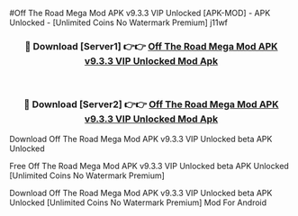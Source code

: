 #Off The Road Mega Mod APK v9.3.3 VIP Unlocked [APK-MOD] - APK Unlocked - [Unlimited Coins No Watermark Premium] j11wf



<div align="center">

<h3>🔴 Download [Server1] 👉👉 <a href="https://momento.my/?title=Off_The_Road_Mega_Mod_APK_v9.3.3_VIP_Unlocked">Off The Road Mega Mod APK v9.3.3 VIP Unlocked Mod Apk</a></h3><br>

<h3>🔴 Download [Server2] 👉👉 <a href="https://momento.my/?title=Off_The_Road_Mega_Mod_APK_v9.3.3_VIP_Unlocked">Off The Road Mega Mod APK v9.3.3 VIP Unlocked Mod Apk</a></h3>
</div>



Download Off The Road Mega Mod APK v9.3.3 VIP Unlocked beta APK Unlocked

Free Off The Road Mega Mod APK v9.3.3 VIP Unlocked beta APK Unlocked [Unlimited Coins No Watermark Premium]

Download Off The Road Mega Mod APK v9.3.3 VIP Unlocked beta APK Unlocked [Unlimited Coins No Watermark Premium] Mod For Android
